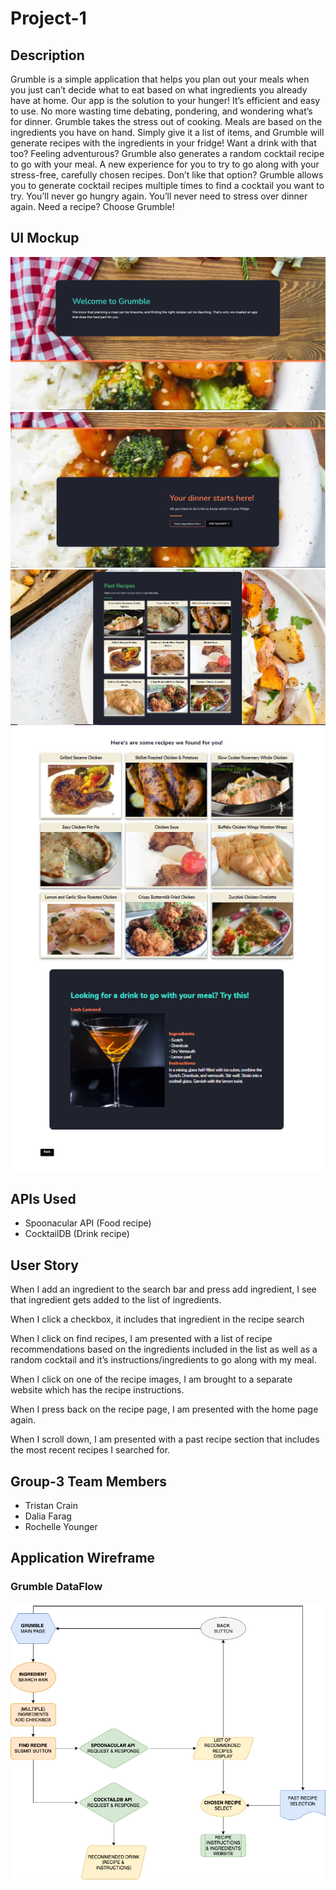 # Project-1
## Description 
Grumble is a simple application that helps you plan out your meals when you just can’t decide what to eat based on what ingredients you already have at home.
Our app is the solution to your hunger! It’s efficient and easy to use. No more wasting time debating, pondering, and wondering what’s for dinner. Grumble takes the stress out of cooking. Meals are based on the ingredients you have on hand. Simply give it a list of items, and Grumble will generate recipes with the ingredients in your fridge! Want a drink with that too? Feeling adventurous? Grumble also generates a random cocktail recipe to go with your meal. A new experience for you to try to go along with your stress-free, carefully chosen recipes. Don’t like that option? Grumble allows you to generate cocktail recipes multiple times to find a cocktail you want to try. You’ll never go hungry again. You’ll never need to stress over dinner again. Need a recipe? Choose Grumble! 

## UI Mockup

<img src="./assets/img/readme1.PNG">
<img src="./assets/img/readme2.PNG">
<img src="./assets/img/readme3.PNG">
<img src="./assets/img/readme4.PNG">

## APIs Used
* Spoonacular API (Food recipe)
* CocktailDB (Drink recipe)

## User Story
When I add an ingredient to the search bar and press add ingredient, I see that ingredient gets added to the list of ingredients.

When I click a checkbox, it includes that ingredient in the recipe search

When I click on find recipes, I am presented with a list of recipe recommendations based on the ingredients included in the list as well as a random cocktail and it’s instructions/ingredients to go along with my meal.

When I click on one of the recipe images, I am brought to a separate website which has the recipe instructions.

When I press back on the recipe page, I am presented with the home page again.

When I scroll down, I am presented with a past recipe section that includes the most recent recipes I searched for.

## Group-3 Team Members
* Tristan Crain 
* Dalia Farag 
* Rochelle Younger 


## Application Wireframe 
### Grumble DataFlow

<img src="./assets/img/Grumble Project Wireframe.png">